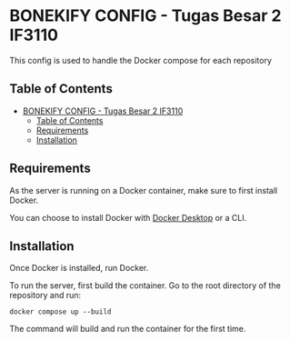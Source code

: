 # BONEKIFY CONFIG - Tugas Besar 2 IF3110

This config is used to handle the Docker compose for each repository

## Table of Contents
- [BONEKIFY CONFIG - Tugas Besar 2 IF3110](#bonekify-config---tugas-besar-2-if3110)
  - [Table of Contents](#table-of-contents)
  - [Requirements](#requirements)
  - [Installation](#installation)

## Requirements
As the server is running on a Docker container, make sure to first install Docker.

You can choose to install Docker with <a href="https://www.docker.com/products/docker-desktop/">Docker Desktop</a> or a CLI.

## Installation
Once Docker is installed, run Docker.

To run the server, first build the container. Go to the root directory of the repository and run:
```
docker compose up --build
```
The command will build and run the container for the first time.